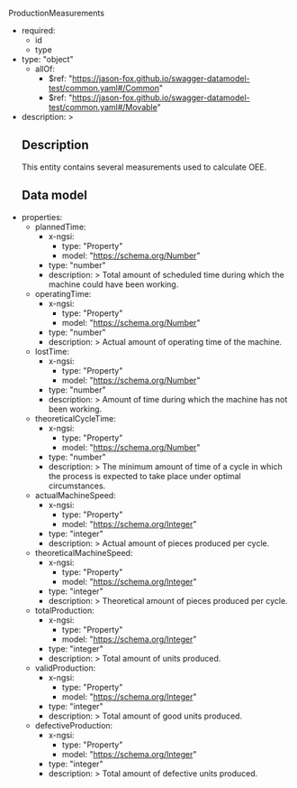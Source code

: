 ProductionMeasurements
  - required:
    - id
    - type
  - type: "object"
    - allOf:
      - $ref: "https://jason-fox.github.io/swagger-datamodel-test/common.yaml#/Common"
      - $ref: "https://jason-fox.github.io/swagger-datamodel-test/common.yaml#/Movable"
  - description: >
      ## Description
      This entity contains several measurements used to calculate OEE.
      ## Data model
  - properties:
    - plannedTime:
      - x-ngsi:
        - type: "Property"
        - model: "https://schema.org/Number"
      - type: "number"
      - description: >
            Total amount of scheduled time during which the machine could have been working.
    - operatingTime:
      - x-ngsi:
        - type: "Property"
        - model: "https://schema.org/Number"
      - type: "number"
      - description: >
            Actual amount of operating time of the machine.
    - lostTime:
      - x-ngsi:
        - type: "Property"
        - model: "https://schema.org/Number"
      - type: "number"
      - description: >
            Amount of time during which the machine has not been working.
    - theoreticalCycleTime:
      - x-ngsi:
        - type: "Property"
        - model: "https://schema.org/Number"
      - type: "number"
      - description: >
            The minimum amount of time of a cycle in which the process is expected to take place under optimal circumstances.
    - actualMachineSpeed:
      - x-ngsi:
        - type: "Property"
        - model: "https://schema.org/Integer"
      - type: "integer"
      - description: >
            Actual amount of pieces produced per cycle.
    - theoreticalMachineSpeed:
      - x-ngsi:
        - type: "Property"
        - model: "https://schema.org/Integer"
      - type: "integer"
      - description: >
            Theoretical amount of pieces produced per cycle.
    - totalProduction:
      - x-ngsi:
        - type: "Property"
        - model: "https://schema.org/Integer"
      - type: "integer"
      - description: >
            Total amount of units produced.
    - validProduction:
      - x-ngsi:
        - type: "Property"
        - model: "https://schema.org/Integer"
      - type: "integer"
      - description: >
            Total amount of good units produced.
    - defectiveProduction:
      - x-ngsi:
        - type: "Property"
        - model: "https://schema.org/Integer"
      - type: "integer"
      - description: >
            Total amount of defective units produced.
